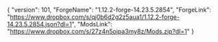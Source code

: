 {
  "version": 101,
  "ForgeName": "1.12.2-forge-14.23.5.2854",
  "ForgeLink": "https://www.dropbox.com/s/qj0b6d2g2z5aua1/1.12.2-forge-14.23.5.2854.json?dl=1",
  "ModsLink": "https://www.dropbox.com/s/27z4n5oipa3my8z/Mods.zip?dl=1"
}

